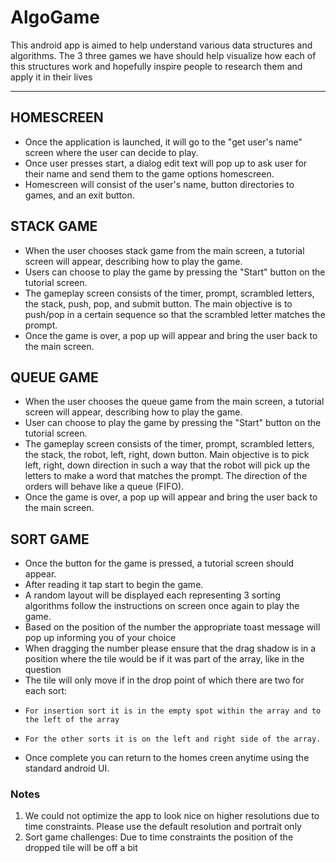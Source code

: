 # AlgoGame
This android app is aimed to help understand various data structures and algorithms.
The 3 three games we have should help visualize how each of this structures work and hopefully inspire people to research them and apply it in their lives


---

## HOMESCREEN
   - Once the application is launched, it will go to the "get user's name" screen where the user can decide to play. 
   - Once user presses start, a dialog edit text will pop up to ask user for their name and send them to the game options homescreen.
   - Homescreen will consist of the user's name, button directories to games, and an exit button.

## STACK GAME
   - When the user chooses stack game from the main screen, a tutorial screen will appear, describing how to play the game.
   - Users can choose to play the game by pressing the "Start" button on the tutorial screen.
   - The gameplay screen consists of the timer, prompt, scrambled letters, the stack, push, pop, and submit button. The main objective is to push/pop in a certain sequence so that the scrambled letter matches the prompt.
   - Once the game is over, a pop up will appear and bring the user back to the main screen.

## QUEUE GAME
   - When the user chooses the queue game from the main screen, a tutorial screen will appear, describing how to play the game.
   - User can choose to play the game by pressing the "Start" button on the tutorial screen.
   - The gameplay screen consists of the timer, prompt, scrambled letters, the stack, the robot, left, right, down button. Main objective is to pick left, right, down direction in such a way that the robot will pick up the letters to make a word that matches the prompt. The direction of the orders will behave like a queue (FIFO).
   - Once the game is over, a pop up will appear and bring the user back to the main screen.

## SORT GAME
   - Once the button for the game is pressed, a tutorial screen should appear.
   - After reading it tap start to begin the game.
   - A random layout will be displayed each representing 3 sorting algorithms follow the instructions on screen once again to play the game.
   - Based on the position of the number the appropriate toast message will pop up informing you of your choice 
   - When dragging the number please ensure that the drag shadow is in a position where the tile would be if it was part of the array, like in the question
   - The tile will only move if in the drop point of which there are two for each sort:
   -     For insertion sort it is in the empty spot within the array and to the left of the array
   -     For the other sorts it is on the left and right side of the array.
   - Once complete you can return to the homes creen anytime using the standard android UI.


### Notes
1. We could not optimize the app to look nice on higher resolutions due to time constraints. Please use the default resolution and portrait only
2. Sort game challenges: Due to time constraints the position of the dropped tile will be off a bit

